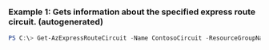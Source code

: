 ### Example 1: Gets information about the specified express route circuit. (autogenerated)
```powershell
PS C:\> Get-AzExpressRouteCircuit -Name ContosoCircuit -ResourceGroupName MyResourceGroup
```

